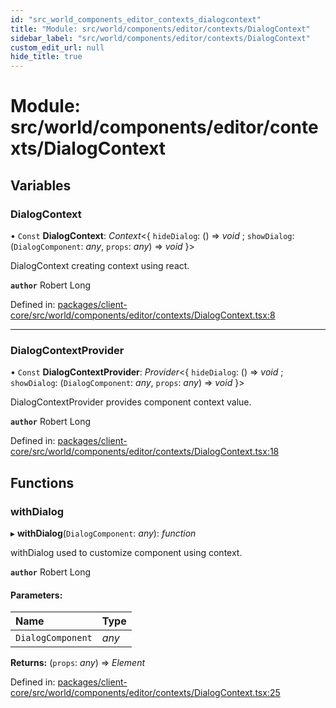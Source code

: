 ```yaml
---
id: "src_world_components_editor_contexts_dialogcontext"
title: "Module: src/world/components/editor/contexts/DialogContext"
sidebar_label: "src/world/components/editor/contexts/DialogContext"
custom_edit_url: null
hide_title: true
---
```


# Module: src/world/components/editor/contexts/DialogContext

## Variables

### DialogContext

• `Const` **DialogContext**: *Context*<{ `hideDialog`: () => *void* ; `showDialog`: (`DialogComponent`: *any*, `props`: *any*) => *void*  }\>

DialogContext creating context using react.

**`author`** Robert Long

Defined in: [packages/client-core/src/world/components/editor/contexts/DialogContext.tsx:8](https://github.com/xr3ngine/xr3ngine/blob/673ad6a5f/packages/client-core/src/world/components/editor/contexts/DialogContext.tsx#L8)

___

### DialogContextProvider

• `Const` **DialogContextProvider**: *Provider*<{ `hideDialog`: () => *void* ; `showDialog`: (`DialogComponent`: *any*, `props`: *any*) => *void*  }\>

DialogContextProvider provides component context value.

**`author`** Robert Long

Defined in: [packages/client-core/src/world/components/editor/contexts/DialogContext.tsx:18](https://github.com/xr3ngine/xr3ngine/blob/673ad6a5f/packages/client-core/src/world/components/editor/contexts/DialogContext.tsx#L18)

## Functions

### withDialog

▸ **withDialog**(`DialogComponent`: *any*): *function*

withDialog used to customize component using context.

**`author`** Robert Long

#### Parameters:

Name | Type |
:------ | :------ |
`DialogComponent` | *any* |

**Returns:** (`props`: *any*) => *Element*

Defined in: [packages/client-core/src/world/components/editor/contexts/DialogContext.tsx:25](https://github.com/xr3ngine/xr3ngine/blob/673ad6a5f/packages/client-core/src/world/components/editor/contexts/DialogContext.tsx#L25)
